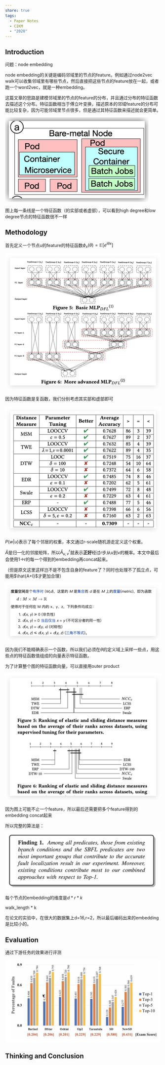 ```yaml
---
share: true
tags:
  - Paper Notes
  - CIKM
  - "2020"
---
```



## Introduction

问题：node embedding

node embedding的关键是编码邻域里的节点的feature。例如通过node2vec walk可以收集邻域里有哪些节点，然后直接把这些节点的feature放在一起，或者跑一个word2vec，就是一种embedding。

这篇文章的思路是建模邻域里的节点的feature的分布，并且通过分布的特征函数去描述这个分布。特征函数相当于傅立叶变换，描述原本的邻域feature的分布可能比较复杂，因为可能邻域里节点很多，但是通过其特征函数来描述就会更简单。

![图上每一条线是一个特征函数（的实部或者虚部），可以看到high degree和low degree节点的特征函数很不一样](../../attachments/Untitled.png)

图上每一条线是一个特征函数（的实部或者虚部），可以看到high degree和low degree节点的特征函数很不一样

## Methodology

首先定义一个节点$u$的feature的特征函数$\phi_x(\theta)=\mathbb{E}[{e^{i\theta x}}]$

![Untitled 1](../../attachments/Untitled%201.png)

因为特征函数是复函数，我们分别考虑其实部和虚部即可

![Untitled 2](../../attachments/Untitled%202.png)

$P(w|u)$表示了每个邻居的权重，本文通过r-scale随机游走定义这个权重。

$\hat{A}$是归一化的邻接矩阵，所以$\hat{A}^{r}_{u,v}$就表示**正好**经过r步从u到v的概率。本文中最后会使用1→r的每一个得到的embedding再concat起来。

（但是原文这里这样岂不是不包含自身的feature了？同时也处理不了孤立点，可能用$\hat{A+I}$才更加合理）

![Untitled 3](../../attachments/Untitled%203.png)

因为我们不能精确表示一个函数，所以我们必须在$\theta$的定义域上采样一些点，用这些点的特征函数值组成的向量表示特征函数。

为了计算整个图的特征函数向量，可以直接用outer product

![Untitled 4](../../attachments/Untitled%204.png)

因为图上可能不止一个feature，所以最后还需要把多个feature得到的embedding concat起来

所以完整的算法是：

![Untitled 5](../../attachments/Untitled%205.png)

每个节点的embedding的维度是$d * r * k$

walk_length * k

在论文的实验中，在很大的数据集上d=16,r=2，所以最后编码出来的embedding是比较小的。

## Evaluation

通过下游任务的效果进行评测

![Untitled 6](../../attachments/Untitled%206.png)

## Thinking and Conclusion